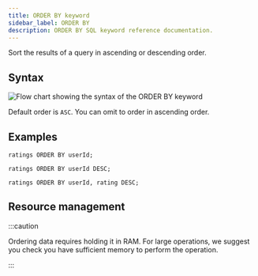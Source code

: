 ```yaml
---
title: ORDER BY keyword
sidebar_label: ORDER BY
description: ORDER BY SQL keyword reference documentation.
---
```


Sort the results of a query in ascending or descending order.

## Syntax

![Flow chart showing the syntax of the ORDER BY keyword](/img/docs/diagrams/orderBy.svg)

Default order is `ASC`. You can omit to order in ascending order.

## Examples

```questdb-sql title="Omitting ASC will default to ascending order"
ratings ORDER BY userId;
```

```questdb-sql title="Ordering in descending order"
ratings ORDER BY userId DESC;
```

```questdb-sql title="Multi-level ordering"
ratings ORDER BY userId, rating DESC;
```

## Resource management

:::caution

Ordering data requires holding it in RAM. For large operations, we suggest you
check you have sufficient memory to perform the operation.

:::
